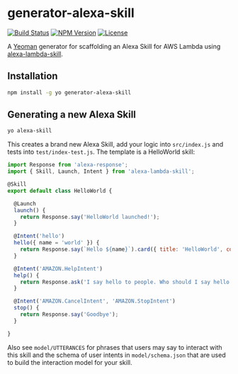 # generator-alexa-skill

[![Build Status](https://travis-ci.org/cameronhunter/generator-alexa-skill.svg?branch=master)](https://travis-ci.org/cameronhunter/generator-alexa-skill) [![NPM Version](https://img.shields.io/npm/v/generator-alexa-skill.svg)](https://npmjs.org/package/generator-alexa-skill) [![License](https://img.shields.io/npm/l/generator-alexa-skill.svg)](https://github.com/cameronhunter/generator-alexa-skill/blob/master/LICENSE)

A [Yeoman](http://yeoman.io) generator for scaffolding an Alexa Skill for AWS Lambda using [alexa-lambda-skill](https://github.com/cameronhunter/alexa-lambda-skill).

## Installation

```bash
npm install -g yo generator-alexa-skill
```

## Generating a new Alexa Skill

```bash
yo alexa-skill
```

This creates a brand new Alexa Skill, add your logic into `src/index.js` and tests into `test/index-test.js`. The template is a HelloWorld skill:

```javascript
import Response from 'alexa-response';
import { Skill, Launch, Intent } from 'alexa-lambda-skill';

@Skill
export default class HelloWorld {

  @Launch
  launch() {
    return Response.say('HelloWorld launched!');
  }

  @Intent('hello')
  hello({ name = 'world' }) {
    return Response.say(`Hello ${name}`).card({ title: 'HelloWorld', content: `Hello ${name}` });
  }

  @Intent('AMAZON.HelpIntent')
  help() {
    return Response.ask('I say hello to people. Who should I say hello to?').reprompt('Who should I say hello to?');
  }

  @Intent('AMAZON.CancelIntent', 'AMAZON.StopIntent')
  stop() {
    return Response.say('Goodbye');
  }

}
```

Also see `model/UTTERANCES` for phrases that users may say to interact with this skill and the schema of user intents in `model/schema.json` that are used to build the interaction model for your skill.
